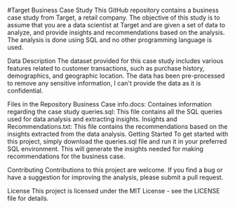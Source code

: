 #Target Business Case Study
This GitHub repository contains a business case study from Target, a retail company. The objective of this study is to assume that you are a data scientist at Target and are given a set of data to analyze, and provide insights and recommendations based on the analysis. The analysis is done using SQL and no other programming language is used.

Data Description
The dataset provided for this case study includes various features related to customer transactions, such as purchase history, demographics, and geographic location. The data has been pre-processed to remove any sensitive information, I can't provide the data as it is confidential.

Files in the Repository
Business Case info.docs: Containes information regarding the case study
queries.sql: This file contains all the SQL queries used for data analysis and extracting insights.
Insights and Recommendations.txt: This file contains the recommendations based on the insights extracted from the data analysis.
Getting Started
To get started with this project, simply download the queries.sql file and run it in your preferred SQL environment. This will generate the insights needed for making recommendations for the business case.

Contributing
Contributions to this project are welcome. If you find a bug or have a suggestion for improving the analysis, please submit a pull request.

License
This project is licensed under the MIT License - see the LICENSE file for details.

